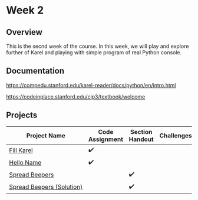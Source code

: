 # Week 2

## Overview

This is the secnd week of the course. In this week, we will play and explore further of Karel and playing with simple program of real Python console.

## Documentation

https://compedu.stanford.edu/karel-reader/docs/python/en/intro.html

https://codeinplace.stanford.edu/cip3/textbook/welcome

## Projects

| Project Name                                                       | Code Assignment    | Section Handout    | Challenges |
| ------------------------------------------------------------------ | ------------------ | ------------------ | ---------- |
| [Fill Karel](./fill-karel.py)                                      | :heavy_check_mark: |                    |            |
| [Hello Name](./hello-name.py)                                      | :heavy_check_mark: |                    |            |
| [Spread Beepers](./sections/spread-beepers.py)                     |                    | :heavy_check_mark: |            |
| [Spread Beepers (Solution)](./sections/spread-beepers-solution.py) |                    | :heavy_check_mark: |            |